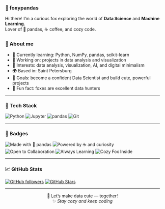 ### 🦊 foxypandas

Hi there! I’m a curious fox exploring the world of **Data Science** and **Machine Learning**.  
Lover of 🐼 pandas, ☕ coffee, and cozy code.
</div>

### 🧁 About me

- 🌱 Currently learning: Python, NumPy, pandas, scikit-learn
- 🔭 Working on: projects in data analysis and visualization
- 🧪 Interests: data analysis, visualization, AI, and digital minimalism
- 🌍 Based in: Saint Petersburg
- 🎯 Goals: become a confident Data Scientist and build cute, powerful projects  
- 🦊 Fun fact: foxes are excellent data hunters

---

### 🔧 Tech Stack

![Python](https://img.shields.io/badge/Python-3.11+-blue)
![Jupyter](https://img.shields.io/badge/Jupyter-Notebook-orange)
![pandas](https://img.shields.io/badge/pandas-%F0%9F%90%BC-lightgrey)
![Git](https://img.shields.io/badge/Git-friendly-green)

---

### 🌟 Badges

![Made with 🐼 pandas](https://img.shields.io/badge/Made%20with-%F0%9F%90%BC%20pandas-orange)
![Powered by ☕ and curiosity](https://img.shields.io/badge/Powered%20by-%E2%98%95%EF%B8%8F%20and%20curiosity-ff69b4)
![Open to Collaboration](https://img.shields.io/badge/Open%20to-%F0%9F%92%9F%20collaboration-6a5acd)
![Always Learning](https://img.shields.io/badge/Always-Learning-yellowgreen)
![Cozy Fox Inside](https://img.shields.io/badge/Cozy%20Fox-Inside-f3c1a4)

---

### 📈 GitHub Stats

[![GitHub followers](https://img.shields.io/github/followers/foxypandas?style=social)](https://github.com/foxypandas)
[![GitHub Stars](https://img.shields.io/github/stars/foxypandas?style=social)](https://github.com/foxypandas)

---

<div align="center">

💬 Let’s make data cute — together!  
✨ _Stay cozy and keep coding_

</div>

